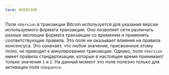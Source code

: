 ```yaml
---
term: NVERSION
---
```


Поле `nVersion` в транзакции Bitcoin используется для указания версии используемого формата транзакции. Оно позволяет сети различать разные эволюции формата транзакции со временем и применять соответствующие правила. Это поле не оказывает влияния на правила консенсуса. Это означает, что любое значение, присвоенное этому полю, не приводит к аннулированию транзакции. Однако, поле `nVersion` имеет правила стандартизации, которые в настоящее время принимают только значения `1` и `2`. На данный момент это поле полезно только для активации поля `nSequence`.